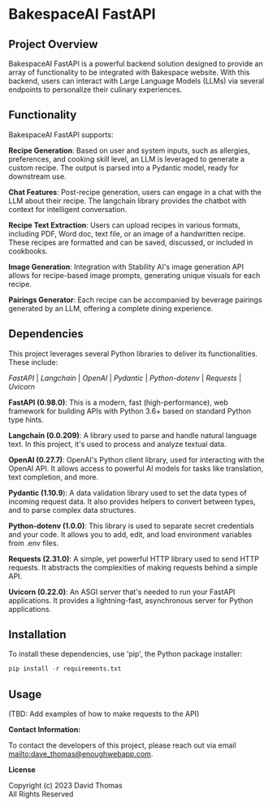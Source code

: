 # BakespaceAI FastAPI

## Project Overview

BakespaceAI FastAPI is a powerful backend solution designed to provide an array of functionality to be integrated with Bakespace website. With this backend, users can interact with Large Language Models (LLMs) via several endpoints to personalize their culinary experiences.

## Functionality

BakespaceAI FastAPI supports:

**Recipe Generation**: Based on user and system inputs, such as allergies, preferences, and cooking skill level, an LLM is leveraged to generate a custom recipe. The output is parsed into a Pydantic model, ready for downstream use.

**Chat Features**: Post-recipe generation, users can engage in a chat with the LLM about their recipe. The langchain library provides the chatbot with context for intelligent conversation.

**Recipe Text Extraction**: Users can upload recipes in various formats, including PDF, Word doc, text file, or an image of a handwritten recipe. These recipes are formatted and can be saved, discussed, or included in cookbooks.

**Image Generation**: Integration with Stability AI's image generation API allows for recipe-based image prompts, generating unique visuals for each recipe.

**Pairings Generator**: Each recipe can be accompanied by beverage pairings generated by an LLM, offering a complete dining experience.

## Dependencies

This project leverages several Python libraries to deliver its functionalities. These include:

*FastAPI* | *Langchain* | *OpenAI* | *Pydantic* | *Python-dotenv* | *Requests* | *Uvicorn*

**FastAPI (0.98.0)**: This is a modern, fast (high-performance), web framework for building APIs with Python 3.6+ based on standard Python type hints.

**Langchain (0.0.209)**: A library used to parse and handle natural language text. In this project, it's used to process and analyze textual data.

**OpenAI (0.27.7)**: OpenAI's Python client library, used for interacting with the OpenAI API. It allows access to powerful AI models for tasks like translation, text completion, and more.

**Pydantic (1.10.9**): A data validation library used to set the data types of incoming request data. It also provides helpers to convert between types, and to parse complex data structures.

**Python-dotenv (1.0.0)**: This library is used to separate secret credentials and your code. It allows you to add, edit, and load environment variables from .env files.

**Requests (2.31.0)**: A simple, yet powerful HTTP library used to send HTTP requests. It abstracts the complexities of making requests behind a simple API.

**Uvicorn (0.22.0)**: An ASGI server that's needed to run your FastAPI applications. It provides a lightning-fast, asynchronous server for Python applications.

## Installation

To install these dependencies, use 'pip', the Python package installer:

```python
pip install -r requirements.txt
```

## Usage

(TBD: Add examples of how to make requests to the API)

**Contact Information:**

To contact the developers of this project, please reach out via
email [mailto:dave_thomas@enoughwebapp.com](here).

**License**

Copyright (c) 2023 David Thomas  
All Rights Reserved

